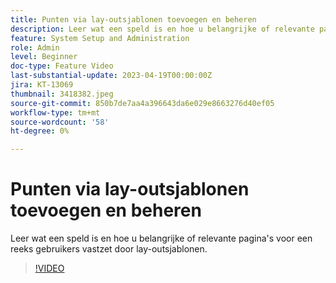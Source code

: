 ```yaml
---
title: Punten via lay-outsjablonen toevoegen en beheren
description: Leer wat een speld is en hoe u belangrijke of relevante pagina's voor een reeks gebruikers vastzet door lay-outsjablonen.
feature: System Setup and Administration
role: Admin
level: Beginner
doc-type: Feature Video
last-substantial-update: 2023-04-19T00:00:00Z
jira: KT-13069
thumbnail: 3418382.jpeg
source-git-commit: 850b7de7aa4a396643da6e029e8663276d40ef05
workflow-type: tm+mt
source-wordcount: '58'
ht-degree: 0%

---
```



# Punten via lay-outsjablonen toevoegen en beheren

Leer wat een speld is en hoe u belangrijke of relevante pagina&#39;s voor een reeks gebruikers vastzet door lay-outsjablonen.

>[!VIDEO](https://video.tv.adobe.com/v/3418382/?quality=12&learn=on)

